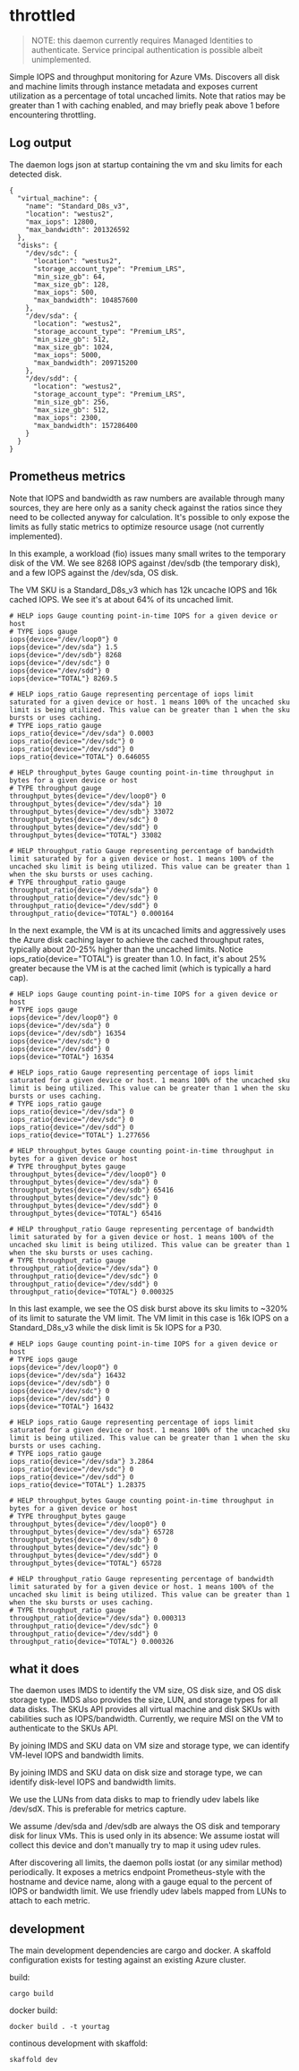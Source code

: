 # throttled

> NOTE: this daemon currently requires Managed Identities to
> authenticate. Service principal authentication is possible albeit unimplemented.

Simple IOPS and throughput monitoring for Azure VMs. Discovers all disk
and machine limits through instance metadata and exposes current
utilization as a percentage of total uncached limits. Note that ratios
may be greater than 1 with caching enabled, and may briefly peak above 1
before encountering throttling.

## Log output

The daemon logs json at startup containing the vm and sku limits for
each detected disk.

```
{
  "virtual_machine": {
    "name": "Standard_D8s_v3",
    "location": "westus2",
    "max_iops": 12800,
    "max_bandwidth": 201326592
  },
  "disks": {
    "/dev/sdc": {
      "location": "westus2",
      "storage_account_type": "Premium_LRS",
      "min_size_gb": 64,
      "max_size_gb": 128,
      "max_iops": 500,
      "max_bandwidth": 104857600
    },
    "/dev/sda": {
      "location": "westus2",
      "storage_account_type": "Premium_LRS",
      "min_size_gb": 512,
      "max_size_gb": 1024,
      "max_iops": 5000,
      "max_bandwidth": 209715200
    },
    "/dev/sdd": {
      "location": "westus2",
      "storage_account_type": "Premium_LRS",
      "min_size_gb": 256,
      "max_size_gb": 512,
      "max_iops": 2300,
      "max_bandwidth": 157286400
    }
  }
}
```

## Prometheus metrics

Note that IOPS and bandwidth as raw numbers are available through many
sources, they are here only as a sanity check against the ratios since
they need to be collected anyway for calculation. It's possible to only
expose the limits as fully static metrics to optimize resource usage
(not currently implemented).

In this example, a workload (fio) issues many small writes to the
temporary disk of the VM. We see 8268 IOPS against /dev/sdb (the
temporary disk), and a few IOPS against the /dev/sda, OS disk.

The VM SKU is a Standard_D8s_v3 which has 12k uncache IOPS and 16k
cached IOPS. We see it's at about 64% of its uncached limit.

```
# HELP iops Gauge counting point-in-time IOPS for a given device or host
# TYPE iops gauge
iops{device="/dev/loop0"} 0
iops{device="/dev/sda"} 1.5
iops{device="/dev/sdb"} 8268
iops{device="/dev/sdc"} 0
iops{device="/dev/sdd"} 0
iops{device="TOTAL"} 8269.5

# HELP iops_ratio Gauge representing percentage of iops limit saturated for a given device or host. 1 means 100% of the uncached sku limit is being utilized. This value can be greater than 1 when the sku bursts or uses caching.
# TYPE iops_ratio gauge
iops_ratio{device="/dev/sda"} 0.0003
iops_ratio{device="/dev/sdc"} 0
iops_ratio{device="/dev/sdd"} 0
iops_ratio{device="TOTAL"} 0.646055

# HELP throughput_bytes Gauge counting point-in-time throughput in bytes for a given device or host
# TYPE throughput gauge
throughput_bytes{device="/dev/loop0"} 0
throughput_bytes{device="/dev/sda"} 10
throughput_bytes{device="/dev/sdb"} 33072
throughput_bytes{device="/dev/sdc"} 0
throughput_bytes{device="/dev/sdd"} 0
throughput_bytes{device="TOTAL"} 33082

# HELP throughput_ratio Gauge representing percentage of bandwidth limit saturated by for a given device or host. 1 means 100% of the uncached sku limit is being utilized. This value can be greater than 1 when the sku bursts or uses caching.
# TYPE throughput_ratio gauge
throughput_ratio{device="/dev/sda"} 0
throughput_ratio{device="/dev/sdc"} 0
throughput_ratio{device="/dev/sdd"} 0
throughput_ratio{device="TOTAL"} 0.000164
```

In the next example, the VM is at its uncached limits and aggressively
uses the Azure disk caching layer to achieve the cached throughput
rates, typically about 20-25% higher than the uncached limits. Notice
iops_ratio{device="TOTAL"} is greater than 1.0. In fact, it's about 25%
greater because the VM is at the cached limit (which is typically a hard
cap).

```
# HELP iops Gauge counting point-in-time IOPS for a given device or host
# TYPE iops gauge
iops{device="/dev/loop0"} 0
iops{device="/dev/sda"} 0
iops{device="/dev/sdb"} 16354
iops{device="/dev/sdc"} 0
iops{device="/dev/sdd"} 0
iops{device="TOTAL"} 16354

# HELP iops_ratio Gauge representing percentage of iops limit saturated for a given device or host. 1 means 100% of the uncached sku limit is being utilized. This value can be greater than 1 when the sku bursts or uses caching.
# TYPE iops_ratio gauge
iops_ratio{device="/dev/sda"} 0
iops_ratio{device="/dev/sdc"} 0
iops_ratio{device="/dev/sdd"} 0
iops_ratio{device="TOTAL"} 1.277656

# HELP throughput_bytes Gauge counting point-in-time throughput in bytes for a given device or host
# TYPE throughput_bytes gauge
throughput_bytes{device="/dev/loop0"} 0
throughput_bytes{device="/dev/sda"} 0
throughput_bytes{device="/dev/sdb"} 65416
throughput_bytes{device="/dev/sdc"} 0
throughput_bytes{device="/dev/sdd"} 0
throughput_bytes{device="TOTAL"} 65416

# HELP throughput_ratio Gauge representing percentage of bandwidth limit saturated by for a given device or host. 1 means 100% of the uncached sku limit is being utilized. This value can be greater than 1 when the sku bursts or uses caching.
# TYPE throughput_ratio gauge
throughput_ratio{device="/dev/sda"} 0
throughput_ratio{device="/dev/sdc"} 0
throughput_ratio{device="/dev/sdd"} 0
throughput_ratio{device="TOTAL"} 0.000325
```

In this last example, we see the OS disk burst above its sku limits to
~320% of its limit to saturate the VM limit. The VM limit in this case
is 16k IOPS on a Standard_D8s_v3 while the disk limit is 5k IOPS for a P30.

```
# HELP iops Gauge counting point-in-time IOPS for a given device or host
# TYPE iops gauge
iops{device="/dev/loop0"} 0
iops{device="/dev/sda"} 16432
iops{device="/dev/sdb"} 0
iops{device="/dev/sdc"} 0
iops{device="/dev/sdd"} 0
iops{device="TOTAL"} 16432

# HELP iops_ratio Gauge representing percentage of iops limit saturated for a given device or host. 1 means 100% of the uncached sku limit is being utilized. This value can be greater than 1 when the sku bursts or uses caching.
# TYPE iops_ratio gauge
iops_ratio{device="/dev/sda"} 3.2864
iops_ratio{device="/dev/sdc"} 0
iops_ratio{device="/dev/sdd"} 0
iops_ratio{device="TOTAL"} 1.28375

# HELP throughput_bytes Gauge counting point-in-time throughput in bytes for a given device or host
# TYPE throughput_bytes gauge
throughput_bytes{device="/dev/loop0"} 0
throughput_bytes{device="/dev/sda"} 65728
throughput_bytes{device="/dev/sdb"} 0
throughput_bytes{device="/dev/sdc"} 0
throughput_bytes{device="/dev/sdd"} 0
throughput_bytes{device="TOTAL"} 65728

# HELP throughput_ratio Gauge representing percentage of bandwidth limit saturated by for a given device or host. 1 means 100% of the uncached sku limit is being utilized. This value can be greater than 1 when the sku bursts or uses caching.
# TYPE throughput_ratio gauge
throughput_ratio{device="/dev/sda"} 0.000313
throughput_ratio{device="/dev/sdc"} 0
throughput_ratio{device="/dev/sdd"} 0
throughput_ratio{device="TOTAL"} 0.000326
```

## what it does

The daemon uses IMDS to identify the VM size, OS disk size, and OS disk
storage type. IMDS also provides the size, LUN, and storage types for
all data disks. The SKUs API provides all virtual machine and
disk SKUs with cabilities such as IOPS/bandwidth. Currently, we require
MSI on the VM to authenticate to the SKUs API.

By joining IMDS and SKU data on VM size and storage type, we can
identify VM-level IOPS and bandwidth limits.

By joining IMDS and SKU data on disk size and storage type, we can
identify disk-level IOPS and bandwidth limits.

We use the LUNs from data disks to map to friendly udev labels like /dev/sdX.
This is preferable for metrics capture.

We assume /dev/sda and /dev/sdb are always the OS disk and temporary
disk for linux VMs. This is used only in its absence: We assume iostat
will collect this device and don't manually try to map it using udev rules.

After discovering all limits, the daemon polls iostat (or any similar
method) periodically. It exposes a metrics endpoint Prometheus-style
with the hostname and device name, along with a gauge equal to the
percent of IOPS or bandwidth limit. We use friendly udev labels mapped
from LUNs to attach to each metric.

## development

The main development dependencies are cargo and docker. A skaffold
configuration exists for testing against an existing Azure cluster.

build:
```
cargo build
```

docker build:
```
docker build . -t yourtag
```

continous development with skaffold:
```
skaffold dev
```
